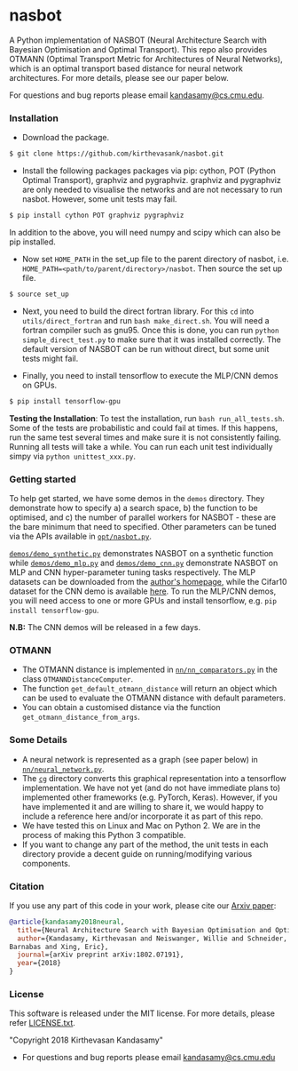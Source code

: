 # nasbot

A Python implementation of NASBOT (Neural Architecture Search with Bayesian Optimisation
and Optimal Transport).
This repo also provides OTMANN (Optimal Transport Metric for Architectures of Neural
Networks), which is an optimal transport based distance for neural network architectures.
For more details, please see our paper below.

For questions and bug reports please email kandasamy@cs.cmu.edu.

### Installation

* Download the package.
```bash
$ git clone https://github.com/kirthevasank/nasbot.git
```

* Install the following packages packages via pip: cython, POT (Python Optimal Transport),
graphviz and pygraphviz. graphviz and pygraphviz are only needed to visualise the networks
and are not necessary to run nasbot. However, some unit tests may fail.
```bash
$ pip install cython POT graphviz pygraphviz
```
  In addition to the above, you will need numpy and scipy which can also be pip installed.

* Now set `HOME_PATH` in the set_up file to the parent directory of nasbot, i.e.
`HOME_PATH=<path/to/parent/directory>/nasbot`. Then source the set up file.
```bash
$ source set_up
```

* Next, you need to build the direct fortran library. For this `cd` into `utils/direct_fortran` and run `bash make_direct.sh`. You will need a fortran compiler such as gnu95. Once this is done, you can run `python simple_direct_test.py` to make sure that it was installed correctly.
The default version of NASBOT can be run without direct, but some unit tests might fail.

* Finally, you need to install tensorflow to execute the MLP/CNN demos on GPUs.
```bash
$ pip install tensorflow-gpu
```

**Testing the Installation**:
To test the installation, run ```bash run_all_tests.sh```. Some of the tests are
probabilistic and could fail at times. If this happens, run the same test several times
and make sure it is not consistently failing. Running all tests will take a while.
You can run each unit test individually simpy via `python unittest_xxx.py`.

### Getting started

To help get started, we have some demos in the `demos` directory.
They demonstrate how to specify a) a search space, 
b) the function to be optimised, and c) the number of parallel workers for NASBOT - these
are the bare minimum that need to specified.
Other parameters can be tuned via the APIs available in
[`opt/nasbot.py`](https://github.com/kirthevasank/nasbot/blob/master/opt/nasbot.py).

[`demos/demo_synthetic.py`](https://github.com/kirthevasank/nasbot/blob/master/demos/demo_synthetic.py)
demonstrates NASBOT on a synthetic function while
[`demos/demo_mlp.py`](https://github.com/kirthevasank/nasbot/blob/master/demos/demo_mlp.py)
and
[`demos/demo_cnn.py`](https://github.com/kirthevasank/nasbot/blob/master/demos/demo_cnn.py)
demonstrate NASBOT on MLP and CNN hyper-parameter tuning tasks respectively.
The MLP datasets can be downloaded from the
[author's homepage](http://www.cs.cmu.edu/~kkandasa/research.html),
while the Cifar10 dataset for the CNN demo is available
[here](https://www.cs.toronto.edu/~kriz/cifar.html).
To run the MLP/CNN demos, you will need access to one or more GPUs and install
tensorflow, e.g. `pip install tensorflow-gpu`.

**N.B:** The CNN demos will be released in a few days.


### OTMANN
- The OTMANN distance is implemented in
[`nn/nn_comparators.py`](https://github.com/kirthevasank/nasbot/blob/master/nn/nn_comparators.py)
in the class `OTMANNDistanceComputer`.
- The function `get_default_otmann_distance` will return an object which can be used to
  evaluate the OTMANN distance with default parameters.
- You can obtain a customised distance via the function `get_otmann_distance_from_args`.


### Some Details
- A neural network is represented as a graph (see paper below) in
[`nn/neural_network.py`](https://github.com/kirthevasank/nasbot/blob/master/nn/neural_network.py).
- The [`cg`](https://github.com/kirthevasank/nasbot/blob/master/nn/cg)
  directory converts this graphical representation into a tensorflow
  implementation. We have not yet (and do not have immediate plans to)
  implemented other frameworks (e.g. PyTorch, Keras). However, if you have implemented it
  and are willing to share it, we would happy to include a reference here and/or
  incorporate it as part of this repo.
- We have tested this on Linux and Mac on Python 2.
  We are in the process of making this Python 3 compatible.
- If you want to change any part of the method, the unit tests in each directory provide
  a decent guide on running/modifying various components.


### Citation
If you use any part of this code in your work, please cite our
[Arxiv paper](https://arxiv.org/pdf/1802.07191.pdf):

```bibtex
@article{kandasamy2018neural,
  title={Neural Architecture Search with Bayesian Optimisation and Optimal Transport},
  author={Kandasamy, Kirthevasan and Neiswanger, Willie and Schneider, Jeff and Poczos,
Barnabas and Xing, Eric},
  journal={arXiv preprint arXiv:1802.07191},
  year={2018}
}
```


### License
This software is released under the MIT license. For more details, please refer
[LICENSE.txt](https://github.com/kirthevasank/nasbot/blob/master/LICENSE.txt).

"Copyright 2018 Kirthevasan Kandasamy"

- For questions and bug reports please email kandasamy@cs.cmu.edu

